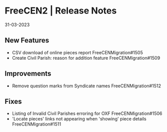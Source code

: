 __FreeCEN2 | Release Notes__
  =======================
  31-03-2023

  __New Features__
  ----------------

  * CSV download of online pieces report FreeCENMigration#1505
  * Create Civil Parish: reason for addition feature FreeCENMigration#1509



  __Improvements__
  ----------------

  * Remove question marks from Syndicate names FreeCENMigration#1512


  __Fixes__
  ---------

  * Listing of Invalid Civil Parishes erroring for OXF FreeCENMigration#1506
  * 'Locate pieces' links not appearing when 'showing' piece details FreeCENMigration#1511